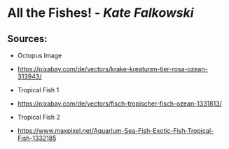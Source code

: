 # All the Fishes! - *Kate Falkowski*
## Sources:
- Octopus Image
- https://pixabay.com/de/vectors/krake-kreaturen-tier-rosa-ozean-313943/

- Tropical Fish 1
- https://pixabay.com/de/vectors/fisch-tropischer-fisch-ozean-1331813/ 

- Tropical Fish 2
- https://www.maxpixel.net/Aquarium-Sea-Fish-Exotic-Fish-Tropical-Fish-1332185 
